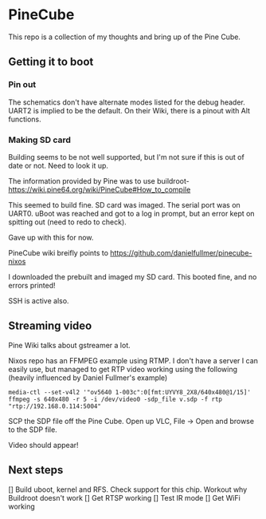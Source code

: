 # PineCube

This repo is a collection of my thoughts and bring up of the Pine Cube. 


## Getting it to boot

### Pin out 
The schematics don't have alternate modes listed for the debug header. UART2 is implied to be the default. On their Wiki, there is a pinout with Alt functions. 

### Making SD card

Building seems to be not well supported, but I'm not sure if this is out of date or not. Need to look it up. 

The information provided by Pine was to use buildroot- https://wiki.pine64.org/wiki/PineCube#How_to_compile

This seemed to build fine. SD card was imaged. The serial port was on UART0. 
uBoot was reached and got to a log in prompt, but an error kept on spitting out (need to redo to check). 

Gave up with this for now. 

PineCube wiki breifly points to https://github.com/danielfullmer/pinecube-nixos

I downloaded the prebuilt and imaged my SD card. This booted fine, and no errors printed! 

SSH is active also. 

## Streaming video

Pine Wiki talks about gstreamer a lot. 

Nixos repo has an FFMPEG example using RTMP. I don't have a server I can easily use, but managed to get RTP video working using the following (heavily influenced by Daniel Fullmer's example)

```
media-ctl --set-v4l2 '"ov5640 1-003c":0[fmt:UYVY8_2X8/640x480@1/15]'
ffmpeg -s 640x480 -r 5 -i /dev/video0 -sdp_file v.sdp -f rtp "rtp://192.168.0.114:5004"
```
SCP the SDP file off the Pine Cube. 
Open up VLC, File -> Open and browse to the SDP file. 

Video should appear! 

## Next steps

 [] Build uboot, kernel and RFS. Check support for this chip. Workout why Buildroot doesn't work
 [] Get RTSP working
 [] Test IR mode
 [] Get WiFi working
 
